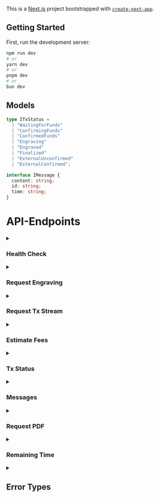 This is a [Next.js](https://nextjs.org/) project bootstrapped with [`create-next-app`](https://github.com/vercel/next.js/tree/canary/packages/create-next-app).

## Getting Started

First, run the development server:

```bash
npm run dev
# or
yarn dev
# or
pnpm dev
# or
bun dev
```

## Models
```ts
type ITxStatus =
  | "WaitingForFunds"
  | "ConfirmingFunds"
  | "ConfirmedFunds"
  | "Engraving"
  | "Engraved"
  | "Finalized"
  | "ExternalUnconfirmed"
  | "ExternalConfirmed";

interface IMessage {
  content: string;
  id: string;
  time: string;
}
```

# API-Endpoints

<details>
  <summary><h3>Health Check</h3></summary>

`[get] api/healthcheck`

**Response**

```ts
{
    message: string,
    status: string
}
```

</details>

<details>
  <summary><h3>Request Engraving</h3></summary>

`[post] api/request-engraving`
**Request Body**

```ts
{
    chain: "btc",
    message: string,
    is_file: boolean,
    is_encrypted: boolean,
    password: string | null,
    is_public: boolean
}
```

**Response**

```ts
{
    address: string,
    fees: number
}
```

</details>

<details>
  <summary><h3>Request Tx Stream</h3></summary>

`[get] api/tx-stream/:id`
**Path**

```ts
{
  id: string;
}
```

**Response**

```ts
interface Response {
  data: ITxStatus | string, // string in case its a error - ITxStatus if status = 'keep-alive'
  status: 'keep-alive' | 'error'
}
const stream = new EventSource(`${baseUrl}/api/tx-stream/${id}`);
```

</details>

<details>
  <summary><h3>Estimate Fees</h3></summary>

`[get] api/estimate-fees`
**Body**

```ts
{
  msg_length: number;
}
```

**Response**

```ts
{
  fee: number;
}
```

</details>

<details>
  <summary><h3>Tx Status</h3></summary>

`[get] api/tx-status/:id`
**Path**

```ts
{
  id: string;
}
```

### Response

```ts

type Response = {
  status: ITxStatus;
};
```

</details>

<details>
  <summary><h3>Messages</h3></summary>

`[get] api/get-messages?after_uuid=&items=`
**Query**

```ts
{
    after_uuid: string,
    items: number
}
```

**Response**

```ts

interface Response {
  messages: IMessage[];
}
```

</details>

<details>
  <summary><h3>Request PDF</h3></summary>

`[get] api/request-engraving-cert/:id`
**Path**

```ts
{
  id: string;
}
```

**Response**

```binary
    Binary PDF
```

</details>

<details>
  <summary><h3>Remaining Time</h3></summary>

`[get] api/remaining-time/:id`
**Path**

```ts
id: string;
```

**Response**

```ts
{
    // Negative number means the tx has been dropped and is invalid but is still being kept in the DB
    "remaining-time": number
}
```

</details>

<details>
  <summary><h2>Error Types</h2></summary>

```ts
//This is a global error. It will always follow this pattern in case of error events
type IErrorType =
  | "LOGIN_FAIL"
  | "NO_AUTH"
  | "ENTITY_NOT_FOUND"
  | "API_REQUEST_INVALID"
  | "API_REQUEST_METHOD_UNKNOWN"
  | "API_PARAMS_INVALID"
  | "SERVICE_ERROR";

interface Response {
  type: IErrorType;
  detail?: string;
}
```

</details>
